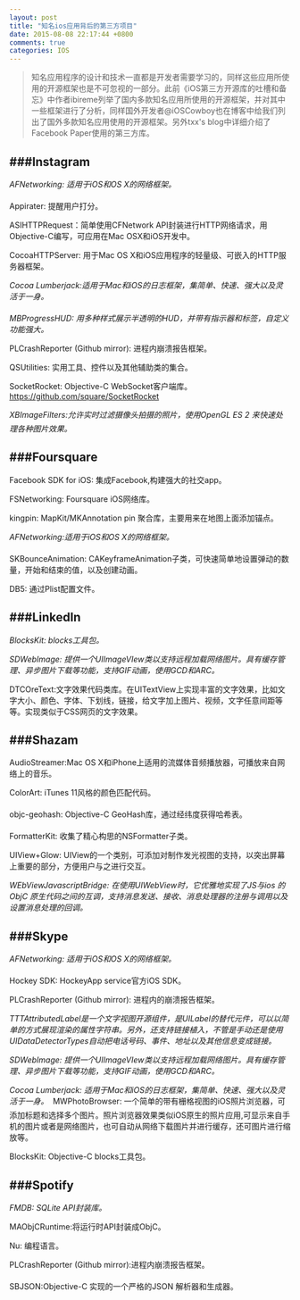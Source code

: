 ```yaml
---
layout: post
title: "知名ios应用背后的第三方项目"
date: 2015-08-08 22:17:44 +0800
comments: true
categories: IOS
---
```

>知名应用程序的设计和技术一直都是开发者需要学习的，同样这些应用所使用的开源框架也是不可忽视的一部分。此前《iOS第三方开源库的吐槽和备忘》中作者ibireme列举了国内多款知名应用所使用的开源框架，并对其中一些框架进行了分析，同样国外开发者@iOSCowboy也在博客中给我们列出了国外多款知名应用使用的开源框架。另外txx's blog中详细介绍了Facebook Paper使用的第三方库。 
 
###Instagram
---
_AFNetworking: 适用于iOS和OS X的网络框架。_

Appirater: 提醒用户打分。

ASIHTTPRequest：简单使用CFNetwork API封装进行HTTP网络请求，用Objective-C编写，可应用在Mac OSX和iOS开发中。

CocoaHTTPServer: 用于Mac OS X和iOS应用程序的轻量级、可嵌入的HTTP服务器框架。

_Cocoa Lumberjack:适用于Mac和iOS的日志框架，集简单、快速、强大以及灵活于一身。_

_MBProgressHUD: 用多种样式展示半透明的HUD，并带有指示器和标签，自定义功能强大。_

PLCrashReporter (Github mirror): 进程内崩溃报告框架。

QSUtilities: 实用工具、控件以及其他辅助类的集合。

SocketRocket: Objective-C WebSocket客户端库。 https://github.com/square/SocketRocket

_XBImageFilters:允许实时过滤摄像头拍摄的照片，使用OpenGL ES 2 来快速处理各种图片效果。_
 
 <!--more-->
 
###Foursquare 
---
Facebook SDK for iOS: 集成Facebook,构建强大的社交app。

FSNetworking: Foursquare iOS网络库。

kingpin: MapKit/MKAnnotation pin 聚合库，主要用来在地图上面添加锚点。

_AFNetworking:适用于iOS和OS X的网络框架。_

SKBounceAnimation: CAKeyframeAnimation子类，可快速简单地设置弹动的数量，开始和结束的值，以及创建动画。 

DB5: 通过Plist配置文件。
 
###LinkedIn
---
_BlocksKit: blocks工具包。_

_SDWebImage: 提供一个UIImageVIew类以支持远程加载网络图片。具有缓存管理、异步图片下载等功能，支持GIF动画，使用GCD和ARC。_

DTCOreText:文字效果代码类库。在UITextView上实现丰富的文字效果，比如文字大小、颜色、字体、下划线，链接，给文字加上图片、视频，文字任意间距等等。实现类似于CSS网页的文字效果。
 
###Shazam
---
AudioStreamer:Mac OS X和iPhone上适用的流媒体音频播放器，可播放来自网络上的音乐。

ColorArt: iTunes 11风格的颜色匹配代码。

objc-geohash: Objective-C GeoHash库，通过经纬度获得哈希表。

FormatterKit: 收集了精心构思的NSFormatter子类。

UIView+Glow: UIView的一个类别，可添加对制作发光视图的支持，以突出屏幕上重要的部分，方便用户与之进行交互。

_WEbViewJavascriptBridge: 在使用UIWebView时，它优雅地实现了JS与ios 的ObjC 原生代码之间的互调，支持消息发送、接收、消息处理器的注册与调用以及设置消息处理的回调。_
 
###Skype
---
_AFNetworking: 适用于iOS和OS X的网络框架。_

Hockey SDK: HockeyApp service官方iOS SDK。

PLCrashReporter (Github mirror): 进程内的崩溃报告框架。

_TTTAttributedLabel是一个文字视图开源组件，是UILabel的替代元件，可以以简单的方式展现渲染的属性字符串。另外，还支持链接植入，不管是手动还是使用UIDataDetectorTypes自动把电话号码、事件、地址以及其他信息变成链接。_

_SDWebImage: 提供一个UIImageVIew类以支持远程加载网络图片。具有缓存管理、异步图片下载等功能，支持GIF动画，使用GCD和ARC。_

_Cocoa Lumberjack: 适用于Mac和iOS的日志框架，集简单、快速、强大以及灵活于一身。_

MWPhotoBrowser: 一个简单的带有栅格视图的iOS照片浏览器，可添加标题和选择多个图片。照片浏览器效果类似iOS原生的照片应用,可显示来自手机的图片或者是网络图片，也可自动从网络下载图片并进行缓存，还可图片进行缩放等。

BlocksKit: Objective-C blocks工具包。
 
###Spotify
---
_FMDB: SQLite API封装库。_

MAObjCRuntime:将运行时API封装成ObjC。

Nu: 编程语言。

PLCrashReporter (Github mirror):进程内崩溃报告框架。

SBJSON:Objective-C 实现的一个严格的JSON 解析器和生成器。